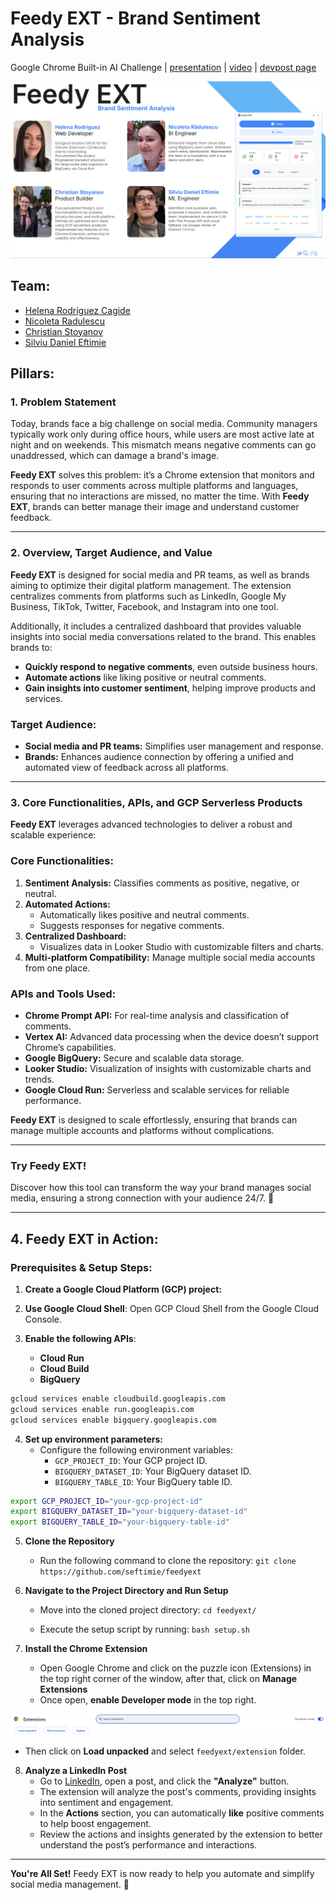 # Feedy EXT - Brand Sentiment Analysis
Google Chrome Built-in AI Challenge | [presentation](https://docs.google.com/presentation/d/1FMSB0SC8emAEIaiQybZuFdGAlA1DWjexGg-lQh_6zu4/edit?usp=sharing) | [video](https://youtu.be/71ApSLfxN_0) | [devpost page](https://devpost.com/software/sb-yrdjzf)



[![image](images/team.jpg)](https://www.youtube.com/watch?v=71ApSLfxN_0)


## Team: 
- [Helena Rodríguez Cagide](www.linkedin.com/in/helena-rodriguez-cagide)
- [Nicoleta Radulescu](https://www.linkedin.com/in/cornelia-nicoleta-radulescu-6b3b7b16a/)
- [Christian Stoyanov](https://www.linkedin.com/in/christian-stoyanov/)
- [Silviu Daniel Eftimie](https://www.linkedin.com/in/eftimiesilviudaniel/)






 
## Pillars:

### 1. Problem Statement  
Today, brands face a big challenge on social media. Community managers typically work only during office hours, while users are most active late at night and on weekends. This mismatch means negative comments can go unaddressed, which can damage a brand's image.  

**Feedy EXT** solves this problem: it’s a Chrome extension that monitors and responds to user comments across multiple platforms and languages, ensuring that no interactions are missed, no matter the time. With **Feedy EXT**, brands can better manage their image and understand customer feedback.  

---  

### 2. Overview, Target Audience, and Value  

**Feedy EXT** is designed for social media and PR teams, as well as brands aiming to optimize their digital platform management. The extension centralizes comments from platforms such as LinkedIn, Google My Business, TikTok, Twitter, Facebook, and Instagram into one tool.  

Additionally, it includes a centralized dashboard that provides valuable insights into social media conversations related to the brand. This enables brands to:  
- **Quickly respond to negative comments**, even outside business hours.  
- **Automate actions** like liking positive or neutral comments.  
- **Gain insights into customer sentiment**, helping improve products and services.  

### Target Audience:  
- **Social media and PR teams:** Simplifies user management and response.  
- **Brands:** Enhances audience connection by offering a unified and automated view of feedback across all platforms.  

---  

### 3. Core Functionalities, APIs, and GCP Serverless Products  

**Feedy EXT** leverages advanced technologies to deliver a robust and scalable experience:  

### Core Functionalities:  
1. **Sentiment Analysis:** Classifies comments as positive, negative, or neutral.  
2. **Automated Actions:**  
   - Automatically likes positive and neutral comments.  
   - Suggests responses for negative comments.  
3. **Centralized Dashboard:**  
   - Visualizes data in Looker Studio with customizable filters and charts.  
4. **Multi-platform Compatibility:** Manage multiple social media accounts from one place.  

### APIs and Tools Used:  
- **Chrome Prompt API:** For real-time analysis and classification of comments.  
- **Vertex AI:** Advanced data processing when the device doesn’t support Chrome’s capabilities.  
- **Google BigQuery:** Secure and scalable data storage.  
- **Looker Studio:** Visualization of insights with customizable charts and trends.  
- **Google Cloud Run:** Serverless and scalable services for reliable performance.  

**Feedy EXT** is designed to scale effortlessly, ensuring that brands can manage multiple accounts and platforms without complications.  

---  

### Try Feedy EXT!  
Discover how this tool can transform the way your brand manages social media, ensuring a strong connection with your audience 24/7. 🚀  

--- 

## 4. Feedy EXT in Action:

### Prerequisites & Setup Steps:

1. **Create a Google Cloud Platform (GCP) project:**

2. **Use Google Cloud Shell**: Open GCP Cloud Shell from the Google Cloud Console.
   
3. **Enable the following APIs**:  
     - **Cloud Run**  
     - **Cloud Build**  
     - **BigQuery**  
``` bash 
gcloud services enable cloudbuild.googleapis.com
gcloud services enable run.googleapis.com
gcloud services enable bigquery.googleapis.com
```
4. **Set up environment parameters:**  
   - Configure the following environment variables:  
     - `GCP_PROJECT_ID`: Your GCP project ID.  
     - `BIGQUERY_DATASET_ID`: Your BigQuery dataset ID.  
     - `BIGQUERY_TABLE_ID`: Your BigQuery table ID.
```bash
export GCP_PROJECT_ID="your-gcp-project-id"
export BIGQUERY_DATASET_ID="your-bigquery-dataset-id"
export BIGQUERY_TABLE_ID="your-bigquery-table-id"
```

5. **Clone the Repository**
   - Run the following command to clone the repository: 
    `git clone https://github.com/seftimie/feedyext`

6. **Navigate to the Project Directory and Run Setup**
   - Move into the cloned project directory:
    `cd feedyext/`

   - Execute the setup script by running:
    `bash setup.sh`

7. **Install the Chrome Extension**
   - Open Google Chrome and click on the puzzle icon (Extensions) in the top right corner of the window, after that, click on **Manage Extensions**
   - Once open, **enable Developer mode** in the top right.

  ![image](images/extensions.png)

   - Then click on **Load unpacked** and select `feedyext/extension` folder.
 
     
8.  **Analyze a LinkedIn Post**
    - Go to [LinkedIn](https://www.linkedin.com/), open a post, and click the **"Analyze"** button.
    - The extension will analyze the post's comments, providing insights into sentiment and engagement.
    - In the **Actions** section, you can automatically **like** positive comments to help boost engagement.
    - Review the actions and insights generated by the extension to better understand the post’s performance and interactions.
  
--- 

**You're All Set!**
Feedy EXT is now ready to help you automate and simplify social media management. 🚀
